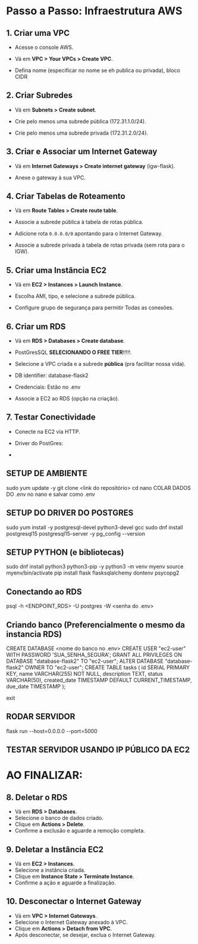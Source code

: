 # Passo a Passo: Infraestrutura AWS
## 1. Criar uma VPC

- Acesse o console AWS.

- Vá em **VPC > Your VPCs > Create VPC**.

- Defina nome (especificar no nome se eh publica ou privada), bloco CIDR  

## 2. Criar Subredes

- Vá em **Subnets > Create subnet**.

- Crie pelo menos uma subrede pública (172.31.1.0/24).

- Crie pelo menos uma subrede privada (172.31.2.0/24).

## 3. Criar e Associar um Internet Gateway

- Vá em **Internet Gateways > Create internet gateway** (igw-flask).

- Anexe o gateway à sua VPC.

## 4. Criar Tabelas de Roteamento

- Vá em **Route Tables > Create route table**.

- Associe a subrede pública à tabela de rotas pública.

- Adicione rota `0.0.0.0/0` apontando para o Internet Gateway.

- Associe a subrede privada à tabela de rotas privada (sem rota para o IGW).

## 5. Criar uma Instância EC2

- Vá em **EC2 > Instances > Launch Instance**.

- Escolha AMI, tipo, e selecione a subrede pública.

- Configure grupo de segurança para permitir Todas as conexões.

## 6. Criar um RDS

- Vá em **RDS > Databases > Create database**.

- PostGresSQL **SELECIONANDO O FREE TIER**!!!!!.

- Selecione a VPC criada e a subrede **pública** (pra facilitar nossa vida).
- DB identifier: database-flask2
- Credenciais: Estão no .env

- Associe a EC2 ao RDS (opção na criação).

  

## 7. Testar Conectividade

- Conecte na EC2 via HTTP.

- Driver do PostGres:

-
## SETUP DE AMBIENTE
sudo yum update -y
git clone <link do repositório>
cd <caminho do repositorio>
nano 
COLAR DADOS DO .env no nano e salvar como .env

## SETUP DO DRIVER DO POSTGRES
sudo yum install -y postgresql-devel python3-devel gcc
sudo dnf install  postgresql15 postgresql15-server -y
pg_config --version

## SETUP PYTHON (e bibliotecas)
sudo dnf install python3 python3-pip -y
python3 -m venv myenv
source myenv/bin/activate
pip install flask flasksqlalchemy dontenv psycopg2

## Conectando ao RDS
psql -h <ENDPOINT_RDS> -U postgres -W 
<senha do .env>

## Criando banco (Preferencialmente o mesmo da instancia RDS)
CREATE DATABASE <nome do banco no .env>
CREATE USER "ec2-user" WITH PASSWORD 'SUA_SENHA_SEGURA';
GRANT ALL PRIVILEGES ON DATABASE "database-flask2" TO "ec2-user";
ALTER DATABASE "database-flask2" OWNER TO "ec2-user";
CREATE TABLE tasks (
    id SERIAL PRIMARY KEY,
    name VARCHAR(255) NOT NULL,
    description TEXT,
    status VARCHAR(50),
    created_date TIMESTAMP DEFAULT CURRENT_TIMESTAMP,
    due_date TIMESTAMP
);

exit

## RODAR SERVIDOR
flask run --host=0.0.0.0 --port=5000

## TESTAR SERVIDOR USANDO IP PÚBLICO DA EC2

# AO FINALIZAR: 

## 8. Deletar o RDS

- Vá em **RDS > Databases**.
- Selecione o banco de dados criado.
- Clique em **Actions > Delete**.
- Confirme a exclusão e aguarde a remoção completa.

## 9. Deletar a Instância EC2

- Vá em **EC2 > Instances**.
- Selecione a instância criada.
- Clique em **Instance State > Terminate Instance**.
- Confirme a ação e aguarde a finalização.

## 10. Desconectar o Internet Gateway

- Vá em **VPC > Internet Gateways**.
- Selecione o Internet Gateway anexado à VPC.
- Clique em **Actions > Detach from VPC**.
- Após desconectar, se desejar, exclua o Internet Gateway.